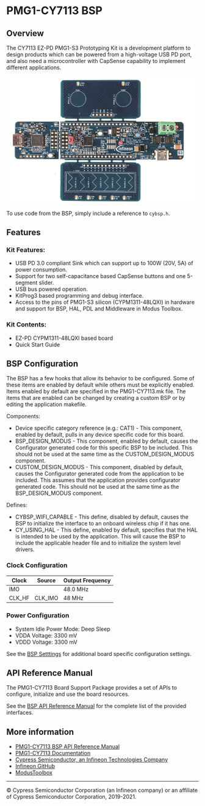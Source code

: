 # PMG1-CY7113 BSP

## Overview

The CY7113 EZ-PD PMG1-S3 Prototyping Kit is a development platform to design products which can be powered from a high-voltage USB PD port, and also need a microcontroller with CapSense capability to implement different applications.

![](docs/html/board.png)

To use code from the BSP, simply include a reference to `cybsp.h`.

## Features

### Kit Features:

* USB PD 3.0 compliant Sink which can support up to 100W (20V, 5A) of power consumption.
* Support for two self-capacitance based CapSense buttons and one 5-segment slider.
* USB bus powered operation.
* KitProg3 based programming and debug interface.
* Access to the pins of PMG1-S3 silicon (CYPM1311-48LQXI) in hardware and support for BSP, HAL, PDL and Middleware in Modus Toolbox.

### Kit Contents:

* EZ-PD CYPM1311-48LQXI based board
* Quick Start Guide

## BSP Configuration

The BSP has a few hooks that allow its behavior to be configured. Some of these items are enabled by default while others must be explicitly enabled. Items enabled by default are specified in the PMG1-CY7113.mk file. The items that are enabled can be changed by creating a custom BSP or by editing the application makefile.

Components:
* Device specific category reference (e.g.: CAT1) - This component, enabled by default, pulls in any device specific code for this board.
* BSP_DESIGN_MODUS - This component, enabled by default, causes the Configurator generated code for this specific BSP to be included. This should not be used at the same time as the CUSTOM_DESIGN_MODUS component.
* CUSTOM_DESIGN_MODUS - This component, disabled by default, causes the Configurator generated code from the application to be included. This assumes that the application provides configurator generated code. This should not be used at the same time as the BSP_DESIGN_MODUS component.

Defines:
* CYBSP_WIFI_CAPABLE - This define, disabled by default, causes the BSP to initialize the interface to an onboard wireless chip if it has one.
* CY_USING_HAL - This define, enabled by default, specifies that the HAL is intended to be used by the application. This will cause the BSP to include the applicable header file and to initialize the system level drivers.

### Clock Configuration

| Clock    | Source    | Output Frequency |
|----------|-----------|------------------|
| IMO      |           | 48.0 MHz         |
| CLK_HF   | CLK_IMO   | 48 MHz           |

### Power Configuration

* System Idle Power Mode: Deep Sleep
* VDDA Voltage: 3300 mV
* VDDD Voltage: 3300 mV

See the [BSP Setttings][settings] for additional board specific configuration settings.

## API Reference Manual

The PMG1-CY7113 Board Support Package provides a set of APIs to configure, initialize and use the board resources.

See the [BSP API Reference Manual][api] for the complete list of the provided interfaces.

## More information
* [PMG1-CY7113 BSP API Reference Manual][api]
* [PMG1-CY7113 Documentation](http://www.cypress.com/CY7113)
* [Cypress Semiconductor, an Infineon Technologies Company](http://www.cypress.com)
* [Infineon GitHub](https://github.com/infineon)
* [ModusToolbox](https://www.cypress.com/products/modustoolbox-software-environment)

[api]: https://Infineon.github.io/TARGET_PMG1-CY7113/html/modules.html
[settings]: https://Infineon.github.io/TARGET_PMG1-CY7113/html/md_bsp_settings.html

---
© Cypress Semiconductor Corporation (an Infineon company) or an affiliate of Cypress Semiconductor Corporation, 2019-2021.
